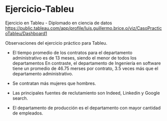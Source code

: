 # Ejercicio-Tableu
Ejercicio en Tableu - Diplomado en ciencia de datos
https://public.tableau.com/app/profile/luis.guillermo.brice.o/viz/CasoPracticoTableu/Dashboard1

Observaciones del ejercicio práctico para Tableu.

- El tiempo promedio de los contratos para el departamento administrativo es de 13 meses, siendo el menor de todos los departamentos
En contraste, el departamento de Ingeniería en software tiene un promedio de 46.75 merses por contrato, 3.5 veces más que el departamento administrativo.

- Se contratan más mujeres que hombres.

- Las principales fuentes de reclutamiento son Indeed, Linkedin y Google search.

- El departamento de producción es el departamento con mayor cantidad de empleados. 
